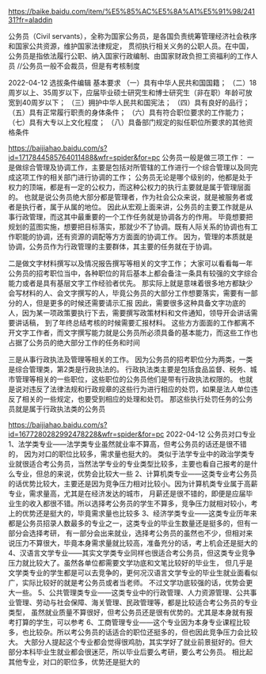 https://baike.baidu.com/item/%E5%85%AC%E5%8A%A1%E5%91%98/24131?fr=aladdin

公务员（Civil servants），全称为国家公务员，是各国负责统筹管理经济社会秩序和国家公共资源，维护国家法律规定，
贯彻执行相关义务的公职人员。在中国，公务员是指依法履行公职、纳入国家行政编制、由国家财政负担工资福利的工作人员
//公务员一般不会裁员，但是有考核制度

2022-04-12
选拔条件编辑 
基本要求
（一）具有中华人民共和国国籍；
（二）18周岁以上、35周岁以下，应届毕业硕士研究生和博士研究生（非在职）年龄可放宽到40周岁以下；
（三）拥护中华人民共和国宪法；
（四）具有良好的品行；
（五）具有正常履行职责的身体条件；
（六）具有符合职位要求的工作能力；
（七）具有大专以上文化程度；
（八）具备部门规定的拟任职位所要求的其他资格条件


https://baijiahao.baidu.com/s?id=1717844585764011488&wfr=spider&for=pc
公务员一般是做三项工作：
一是做综合管理及协调工作，主要是包括对所管辖的工作进行一个综合管理以及同完成这项工作的相关部门进行协调的工作；
公务员无论是哪个级别的，他都是处于权力的顶端，都是有一定的公权力，而这种公权力的执行主要就是属于管理层面的。
也就是说公务员绝大部分都是管理者，作为社会公众来说，就是被服务者或者是执行者，属于从属的地位。
因此从宏观上面来讲，公务员的主要工作就是从事行政管理，而这其中最重要的一个工作任务就是协调各方的作用。
毕竟想要把规划的蓝图实施，想要把目标落实，那就少不了协调。既有人际关系的协调也有工作职能的协调，还有资源的调配等方方面面的协调工作。
因为，管理的本质就是协调，公务员作为行政管理的主要群体，其主要的任务就在于协调。


二是做文字材料撰写以及情况报告撰写等相关的文字工作；
大家可以看看每一年公务员的招考职位当中，各种职位的背后基本上都会备注一条具有较强的文字综合能力或者是具有基层文字工作经验者优先。
那实际上就是意味着很多地方都缺少会写材料的人、会文字撰写的人，毕竟公务员的大部分工作想要落实，需要有一部分的人，但是更多的时候还需要请示汇报
因此，需要很多这种具备文字功底的人，因为某一项政策要执行下去，需要撰写政策材料和文件通知，领导开会讲话需要讲话稿，
   到了年终总结考核的时候需要汇报材料。
这些方方面面的工作都离不开文字工作者，而文字撰写能力就是公务员所必须具备的基本能力，而这些工作也占据了公务员的绝大部分工作的任务和时间

三是从事行政执法及管理等相关的工作。
因为公务员的招考职位分为两类，一类是综合管理类，第2类是行政执法的。
行政执法类主要是包括食品监督、税务、城市管理等相关的一些职位，这些职位的公务员他们是带有行政执法权限的。
也就是说对违反了法律法规和行政规章的这些行为进行相应的处罚，如果是法人单位违反了相关的一些规定，也要受到相应的处理和处罚。
那这些执行处罚任务的公务员就是属于行政执法类的公务员



https://baijiahao.baidu.com/s?id=1677280282992478228&wfr=spider&for=pc  2022-04-12
公务员对口专业
1、法学类专业——法学类专业虽然就业率不算高，但考公务员的话还是很不错的， 因为对口的职位比较多，需求量也挺大的。
类似于法学专业中的政治学类专业就很适合考公务员，当然法学专业的专业类型比较多，主要也看自己报考的是什么专业，但总的来说，优势会比较大一些
2、计算机类专业——这类专业考公务员的话优势比较大，主要还是因为竞争压力相对比较小。因为计算机类专业属于高薪专业，需求量高，尤其是在经济发达的城市，
月薪还是很不错的，即便是应届毕业生的收入都很不错。所以选择考公务员的学生不算多，竞争压力就相对较小，考上的优势还是挺大的，毕竟需求量也比较多
3、经济学类专业——这类专业历年来都是公务员招录人数最多的专业之一，这类专业的毕业生数量还是挺多的，但有一部分会选择考研，
有一部分会出来就业，选择考公务员的虽然也不少，但相对来说压力不算很大，毕竟本身需求量就比较高，准备充分的话，考上机会还是挺大的
4、汉语言文学专业——其实文学类专业同样也很适合考公务员，但这类专业竞争压力就比较大了。虽然各单位都需要文学功底和文笔比较好的毕业生，
但几乎是文学类专业的学生都是可以去竞争的，更何况汉语言文学专业的毕业生就业面看似广，实际比较好的就是考公务员或者当老师。
 不过文学功底较强的话，优势会更大一些。
5、公共管理类专业——这类专业中的行政管理、人力资源管理、公共事业管理、劳动与社会保障、海关管理、民政管理等，都是比较适合考公务员的专业类型，
  虽然就业质量不算很好，但考公务员还是很有优势的。尤其是本身就有报考打算的学生，可以参考
6、工商管理专业——这个专业因为本身专业课程比较多，也比较杂。所以考公务员的话适合的职位还挺多的，但也因此竞争压力会比较大。
大部分人提起这个专业都会觉得很鸡肋，其实学好了就业前景挺好的。但大部分本科毕业生就业都会很迷茫，所以毕业后要么考研，要么考公务员。
相比起其他专业，对口的职位多，优势还是挺大的